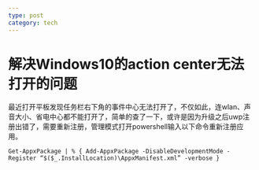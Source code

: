 ```yaml
---
type: post
category: tech
---
```

# 解决Windows10的action center无法打开的问题

最近打开平板发现任务栏右下角的事件中心无法打开了，不仅如此，连wlan、声音大小、省电中心都不能打开了，简单的查了一下，或许是因为升级之后uwp注册出错了，需要重新注册，管理模式打开powershell输入以下命令重新注册应用。

```
Get-AppxPackage | % { Add-AppxPackage -DisableDevelopmentMode -Register “$($_.InstallLocation)\AppxManifest.xml” -verbose }
```